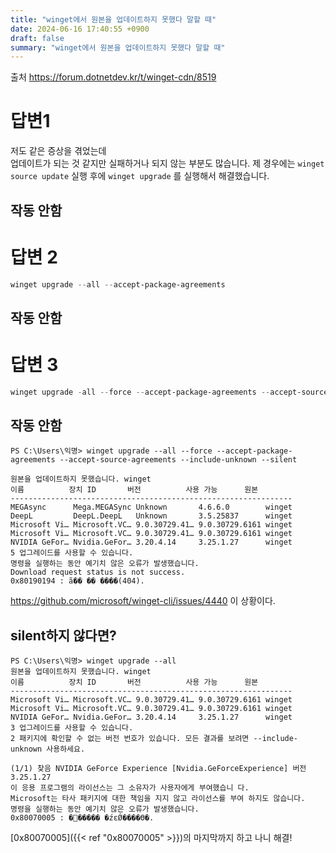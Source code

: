 ```yaml
---
title: "winget에서 원본을 업데이트하지 못했다 말할 때"
date: 2024-06-16 17:40:55 +0900
draft: false
summary: "winget에서 원본을 업데이트하지 못했다 말할 때"
---
```

출처 https://forum.dotnetdev.kr/t/winget-cdn/8519
# 답변1
저도 같은 증상을 겪었는데  
업데이트가 되는 것 같지만 실패하거나 되지 않는 부분도 많습니다.
제 경우에는
`winget source update`
실행 후에
`winget upgrade`
를 실행해서 해결했습니다.
## 작동 안함
# 답변 2
```powershell
winget upgrade --all --accept-package-agreements
```
## 작동 안함
# 답변 3
```powershell
winget upgrade -all --force --accept-package-agreements --accept-source-agreements --include-unknown --silent
```
## 작동 안함
```
PS C:\Users\익명> winget upgrade --all --force --accept-package-
agreements --accept-source-agreements --include-unknown --silent

원본을 업데이트하지 못했습니다. winget
이름          장치 ID       버전          사용 가능      원본
---------------------------------------------------------------
MEGAsync      Mega.MEGASync Unknown       4.6.6.0        winget
DeepL         DeepL.DeepL   Unknown       3.5.25837      winget
Microsoft Vi… Microsoft.VC… 9.0.30729.41… 9.0.30729.6161 winget
Microsoft Vi… Microsoft.VC… 9.0.30729.41… 9.0.30729.6161 winget
NVIDIA GeFor… Nvidia.GeFor… 3.20.4.14     3.25.1.27      winget
5 업그레이드를 사용할 수 있습니다.
명령을 실행하는 동안 예기치 않은 오류가 발생했습니다.
Download request status is not success.
0x80190194 : ã�� �� ����(404).
```
https://github.com/microsoft/winget-cli/issues/4440
이 상황이다.

## silent하지 않다면?
```
PS C:\Users\익명> winget upgrade --all
원본을 업데이트하지 못했습니다. winget
이름          장치 ID       버전          사용 가능      원본
---------------------------------------------------------------
Microsoft Vi… Microsoft.VC… 9.0.30729.41… 9.0.30729.6161 winget
Microsoft Vi… Microsoft.VC… 9.0.30729.41… 9.0.30729.6161 winget
NVIDIA GeFor… Nvidia.GeFor… 3.20.4.14     3.25.1.27      winget
3 업그레이드를 사용할 수 있습니다.
2 패키지에 확인할 수 없는 버전 번호가 있습니다. 모든 결과를 보려면 --include-unknown 사용하세요.

(1/1) 찾음 NVIDIA GeForce Experience [Nvidia.GeForceExperience] 버전 3.25.1.27
이 응용 프로그램의 라이선스는 그 소유자가 사용자에게 부여했습니 다.
Microsoft는 타사 패키지에 대한 책임을 지지 않고 라이선스를 부여 하지도 않습니다.
명령을 실행하는 동안 예기치 않은 오류가 발생했습니다.
0x80070005 : �׼����� �źεǾ����ϴ�.
```
[0x80070005]({{< ref "0x80070005" >}})의 마지막까지 하고 나니 해결!